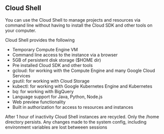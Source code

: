 ## Cloud Shell

You can use the Cloud Shell to manage projects and resources via command line without having to install the Cloud SDK and other tools on your computer.

Cloud Shell provides the following
- Temporary Compute Engine VM
- Command line access to the instance via a browser
- 5GB of persistent disk storage ($HOME dir)
- Pre installed Cloud SDK and other tools
- gcloud: for working with the Compute Engine and many Google Cloud Services
- gsutil: for working with Cloud Storage
- kubectl: for working with Google Kubernetes Engine and Kubernetes
- bq: for working with BigQuery
- Language support for Java, Python, Node.js
- Web preview functionality
- Built in authorization for access to resources and instances

After 1 hour of inactivity Cloud Shell instances are recycled. Only the /home directory persists. Any changes made to the system config, including environment variables are lost betweeen sessions

